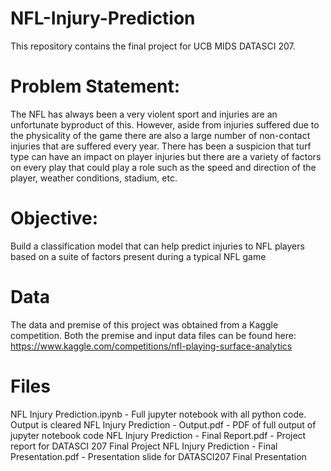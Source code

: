 # NFL-Injury-Prediction

This repository contains the final project for UCB MIDS DATASCI 207.

# Problem Statement:
The NFL has always been a very violent sport and injuries are an unfortunate byproduct of this. However, aside from injuries suffered due to the physicality of the game there are also a large number of non-contact injuries that are suffered every year. There has been a suspicion that turf type can have an impact on player injuries but there are a variety of factors on every play that could play a role such as the speed and direction of the player, weather conditions, stadium, etc. 

# Objective:
Build a classification model that can help predict injuries to NFL players based on a suite of factors present during a typical NFL game

# Data
The data and premise of this project was obtained from a Kaggle competition. Both the premise and input data files can be found here: https://www.kaggle.com/competitions/nfl-playing-surface-analytics

# Files

NFL Injury Prediction.ipynb - Full jupyter notebook with all python code. Output is cleared
NFL Injury Prediction - Output.pdf - PDF of full output of jupyter notebook code
NFL Injury Prediction - Final Report.pdf - Project report for DATASCI 207 Final Project
NFL Injury Prediction - Final Presentation.pdf - Presentation slide for DATASCI207 Final Presentation
